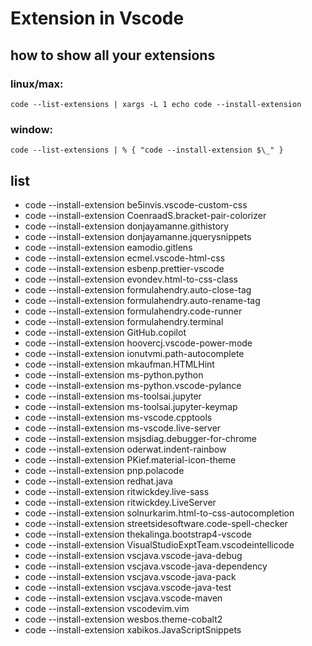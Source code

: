 # Extension in Vscode

## how to show all your extensions

### linux/max:

```
code --list-extensions | xargs -L 1 echo code --install-extension
```

### window:

```
code --list-extensions | % { "code --install-extension $\_" }
```

## list

-   code --install-extension be5invis.vscode-custom-css
-   code --install-extension CoenraadS.bracket-pair-colorizer
-   code --install-extension donjayamanne.githistory
-   code --install-extension donjayamanne.jquerysnippets
-   code --install-extension eamodio.gitlens
-   code --install-extension ecmel.vscode-html-css
-   code --install-extension esbenp.prettier-vscode
-   code --install-extension evondev.html-to-css-class
-   code --install-extension formulahendry.auto-close-tag
-   code --install-extension formulahendry.auto-rename-tag
-   code --install-extension formulahendry.code-runner
-   code --install-extension formulahendry.terminal
-   code --install-extension GitHub.copilot
-   code --install-extension hoovercj.vscode-power-mode
-   code --install-extension ionutvmi.path-autocomplete
-   code --install-extension mkaufman.HTMLHint
-   code --install-extension ms-python.python
-   code --install-extension ms-python.vscode-pylance
-   code --install-extension ms-toolsai.jupyter
-   code --install-extension ms-toolsai.jupyter-keymap
-   code --install-extension ms-vscode.cpptools
-   code --install-extension ms-vscode.live-server
-   code --install-extension msjsdiag.debugger-for-chrome
-   code --install-extension oderwat.indent-rainbow
-   code --install-extension PKief.material-icon-theme
-   code --install-extension pnp.polacode
-   code --install-extension redhat.java
-   code --install-extension ritwickdey.live-sass
-   code --install-extension ritwickdey.LiveServer
-   code --install-extension solnurkarim.html-to-css-autocompletion
-   code --install-extension streetsidesoftware.code-spell-checker
-   code --install-extension thekalinga.bootstrap4-vscode
-   code --install-extension VisualStudioExptTeam.vscodeintellicode
-   code --install-extension vscjava.vscode-java-debug
-   code --install-extension vscjava.vscode-java-dependency
-   code --install-extension vscjava.vscode-java-pack
-   code --install-extension vscjava.vscode-java-test
-   code --install-extension vscjava.vscode-maven
-   code --install-extension vscodevim.vim
-   code --install-extension wesbos.theme-cobalt2
-   code --install-extension xabikos.JavaScriptSnippets
